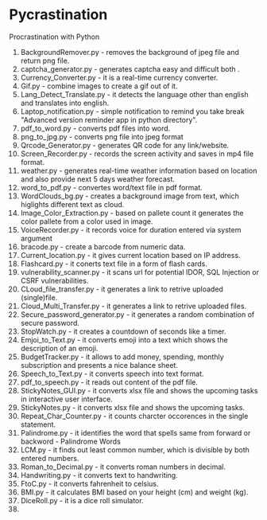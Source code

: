 # Pycrastination
Procrastination with Python

1. BackgroundRemover.py - removes the background of jpeg file and return png file.
2. captcha_generator.py - generates captcha easy and difficult both .
3. Currency_Converter.py - it is a real-time currency converter.
4. Gif.py - combine images to create a gif out of it.
5. Lang_Detect_Translate.py - it detects the language other than english and translates into english.
6. Laptop_notification.py - simple notification to remind you take break "Advanced version reminder app in python directory".
7. pdf_to_word.py - converts pdf files into word.
8. png_to_jpg.py - converts png file into jpeg format
9. Qrcode_Generator.py - generates QR code for any link/website.
10. Screen_Recorder.py - records the screen activity and saves in mp4 file format.
11. weather.py - generates real-time weather information based on location and also provide next 5 days weather forecast.
12. word_to_pdf.py - convertes word/text file in pdf format.
13. WordClouds_bg.py - creates a background image from text, which higlights different text as cloud.
14. Image_Color_Extraction.py - based on pallete count it generates the color pallete from a color used in image.
15. VoiceRecorder.py - it records voice for duration entered via system argument
16. bracode.py - create a barcode from numeric data.
17. Current_location.py - it gives current location based on IP address.
18. Flashcard.py - it conerts text file in a form of flash cards.
19. vulnerability_scanner.py - it scans url for potential IDOR, SQL Injection or CSRF vulnerabilities.
20. CLoud_file_transfer.py - it generates a link to retrive uploaded (single)file.
21. Cloud_Multi_Transfer.py - it generates a link to retrive uploaded files.
22. Secure_password_generator.py - it generates a random combination of secure password.
23. StopWatch.py - it creates a countdown of seconds like a timer.
24. Emjoi_to_Text.py - it converts emoji into a text which shows the description of an emoji.
25. BudgetTracker.py - it allows to add money, spending, monthly subscription and presents a nice balance sheet.
26. Speech_to_Text.py - it converts speech into text format.
27. pdf_to_speech.py - it reads out content of the pdf file.
28. StickyNotes_GUI.py - it converts xlsx file and shows the upcoming tasks in interactive user interface.
29. StickyNotes.py - it converts xlsx file and shows the upcoming tasks.
30. Repeat_Char_Counter.py - it counts charcter occorences in the single statement.
31. Palindrome.py - it identifies the word that spells same from forward or backword - Palindrome Words
32. LCM.py - it finds out least common number, which is divisible by both entered numbers.
33. Roman_to_Decimal.py - it converts roman numbers in decimal.
34. Handwriting.py - it converts text to handwriting.
35. FtoC.py - it converts fahrenheit to celsius.
36. BMI.py - it calculates BMI based on your height (cm) and weight (kg).
37. DiceRoll.py - it is a dice roll simulator.
38. 
